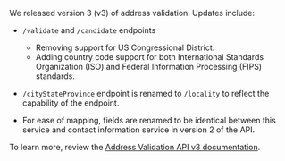 We released version 3 (v3) of address validation. Updates include:
- `/validate` and `/candidate` endpoints

     - Removing support for US Congressional District. 
     - Adding country code support for both International Standards Organization (ISO) and Federal Information Processing (FIPS) standards.

- `/cityStateProvince` endpoint is renamed to `/locality` to reflect the capability of the endpoint.

- For ease of mapping,  fields are renamed to be identical between this service and contact information service in version 2 of the API.

To learn more, review the [Address Validation API v3 documentation](https://developer.va.gov/explore/api/address-validation/docs?version=v3).
